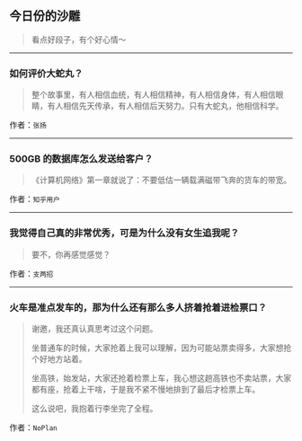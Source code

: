 ## 今日份的沙雕

> 看点好段子，有个好心情～


 
---

### 如何评价大蛇丸？

> 整个故事里，有人相信血统，有人相信精神，有人相信身体，有人相信眼睛，有人相信先天传承，有人相信后天努力。只有大蛇丸，他相信科学。


作者：`张扬`

---

### 500GB 的数据库怎么发送给客户？

> 《计算机网络》第一章就说了：不要低估一辆载满磁带飞奔的货车的带宽。


作者：`知乎用户`

---

### 我觉得自己真的非常优秀，可是为什么没有女生追我呢？

> 要不，你再感觉感觉？


作者：`支两招`

---

### 火车是准点发车的，那为什么还有那么多人挤着抢着进检票口？

> 谢邀，我还真认真思考过这个问题。
> 
> 坐普通车的时候，大家抢着上我可以理解，因为可能站票卖得多，大家想抢个好地方站着。
> 
> 坐高铁，始发站，大家还抢着检票上车，我心想这趟高铁也不卖站票，大家都有座，抢着上干啥，于是我不紧不慢地排到了最后才检票上车。
> 
> 这么说吧，我抱着行李坐完了全程。


作者：`NoPlan`